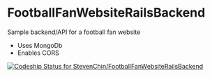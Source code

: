 <h1>FootballFanWebsiteRailsBackend</h1>

<p>Sample backend/API for a football fan website
  <ul>
    <li>Uses MongoDb</li>
    <li>Enables CORS</li>
  </ul>
</p>

[ ![Codeship Status for StevenChin/FootballFanWebsiteRailsBackend](https://www.codeship.io/projects/bdad8500-e223-0131-6ce5-6a9b5300f680/status)](https://www.codeship.io/projects/25279)
